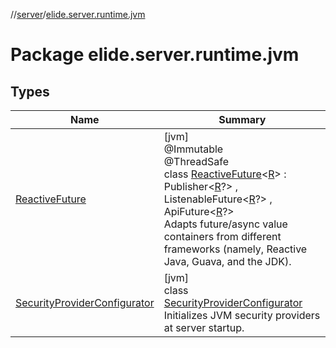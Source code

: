 //[server](../../index.md)/[elide.server.runtime.jvm](index.md)

# Package elide.server.runtime.jvm

## Types

| Name | Summary |
|---|---|
| [ReactiveFuture](-reactive-future/index.md) | [jvm]<br>@Immutable<br>@ThreadSafe<br>class [ReactiveFuture](-reactive-future/index.md)&lt;[R](-reactive-future/index.md)&gt; : Publisher&lt;[R](-reactive-future/index.md)?&gt; , ListenableFuture&lt;[R](-reactive-future/index.md)?&gt; , ApiFuture&lt;[R](-reactive-future/index.md)?&gt; <br>Adapts future/async value containers from different frameworks (namely, Reactive Java, Guava, and the JDK). |
| [SecurityProviderConfigurator](-security-provider-configurator/index.md) | [jvm]<br>class [SecurityProviderConfigurator](-security-provider-configurator/index.md)<br>Initializes JVM security providers at server startup. |
